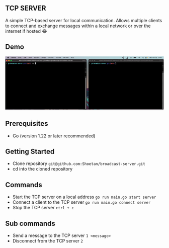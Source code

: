 ## TCP SERVER
A simple TCP-based server for local communication. Allows multiple clients to connect and exchange messages within a local network or over the internet if hosted 😂

## Demo
![A simple demo showing the operations of the TCP server](/resources/simpleDemo.gif)

## Prerequisites
* Go (version 1.22 or later recommended)

## Getting Started
* Clone repository `git@github.com:Shoetan/broadcast-server.git`
* cd into the cloned repository

## Commands

* Start the TCP server on a local address `go run main.go start server`
* Connect a client to the TCP server `go run main.go connect server`
* Stop the TCP server `ctrl + c`

## Sub commands

* Send a message to the TCP server `1 <message>`
* Disconnect from the TCP server `2`


  
